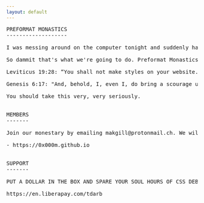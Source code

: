 ```yaml
---
layout: default
---
```


<pre class="col">
PREFORMAT MONASTICS
-------------------

I was messing around on the computer tonight and suddenly had the idea to start a web design cult. But how to distinguish this cult from the other web design cults out there online? 1mb Club, 512kb Club, 250kb Club, XHMTL Luddites, and most recently the No CSS Club. I know! I'll be more radical than they are. Unfortunately, the most radical of them doesn't give me much left to work with except preformatted tags.

So dammit that's what we're going to do. Preformat Monastics is schismatic sect of the minimal web that thinks all other sects are cowardly compromisers and LARPERs probably controlled by Satan or the WEF or The Bloom Institute of Technology who only pretend to want a RETVRN to the golden age of the web. We teach that plain, completely unstyled TEXT is biblical and next to godliness, and that any compromise on this can only lead to an ever escalating cycle of web bloat and unoriginal bootstrap design.

Leviticus 19:28: “You shall not make styles on your website...” Hithero mistranlated from the Hebrew as a prohibition against tattoos. 

Genesis 6:17: "And, behold, I, even I, do bring a scourage upon the internet, to destroy all websites which have HTML markup, styles and CSS...[and] every thing that [is] in on the web shall die."

You should take this very, very seriously.


MEMBERS
-------

Join our monestary by emailing makgill@protonmail.ch. We will list you as a member. Be be warned. Strict compliance must be observed. If the bulk of your website is not plain preformatted text, we will delist you.

- https://0x000m.github.io


SUPPORT
-------

PUT A DOLLAR IN THE BOX AND SPARE YOUR SOUL HOURS OF CSS DEBUG PURGATORY.

https://en.liberapay.com/tdarb
